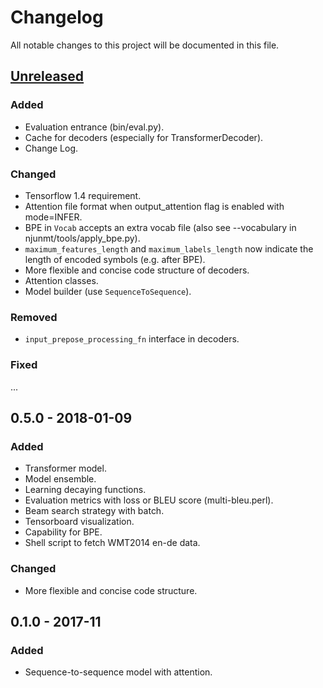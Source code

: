 # Changelog
All notable changes to this project will be documented in this file.

## [Unreleased]

### Added
- Evaluation entrance (bin/eval.py).
- Cache for decoders (especially for TransformerDecoder).
- Change Log.


### Changed
- Tensorflow 1.4 requirement.
- Attention file format when output_attention flag is enabled with mode=INFER.
- BPE in ``Vocab`` accepts an extra vocab file (also see --vocabulary in njunmt/tools/apply_bpe.py).
- ``maximum_features_length`` and ``maximum_labels_length`` now indicate the length of encoded symbols (e.g. after BPE).
- More flexible and concise code structure of decoders.
- Attention classes.
- Model builder (use ``SequenceToSequence``).

### Removed
- ``input_prepose_processing_fn`` interface in decoders.

### Fixed
...


## 0.5.0 - 2018-01-09
### Added
- Transformer model.
- Model ensemble.
- Learning decaying functions.
- Evaluation metrics with loss or BLEU score (multi-bleu.perl).
- Beam search strategy with batch.
- Tensorboard visualization.
- Capability for BPE.
- Shell script to fetch WMT2014 en-de data.

### Changed
- More flexible and concise code structure.


## 0.1.0 - 2017-11
### Added
- Sequence-to-sequence model with attention.


[Unreleased]: https://github.com/zhaocq-nlp/NJUNMT-tf/compare/v0.5...master

